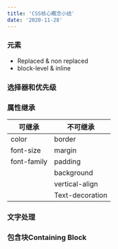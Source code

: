 ```yaml
---
title: 'CSS核心概念小结'
date: '2020-11-28'
---
```


### 元素

- Replaced & non replaced
- block-level & inline

### 选择器和优先级

### 属性继承

| 可继承      | 不可继承        |
| ----------- | --------------- |
| color       | border          |
| font-size   | margin          |
| font-family | padding         |
|             | background      |
|             | vertical-align  |
|             | Text-decoration |

### 

### 文字处理

### 包含块Containing Block



